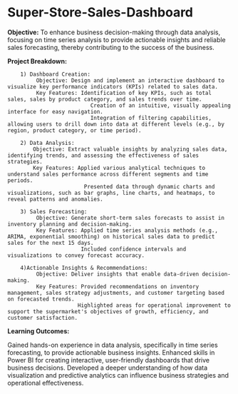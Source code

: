 # Super-Store-Sales-Dashboard


**Objective:**
     To enhance business decision-making through data analysis, focusing on time series analysis to provide actionable insights and reliable sales forecasting, thereby contributing to the success of the business.

**Project Breakdown:**

        1) Dashboard Creation:
             Objective: Design and implement an interactive dashboard to visualize key performance indicators (KPIs) related to sales data.
             Key Features: Identification of key KPIs, such as total sales, sales by product category, and sales trends over time.
                              Creation of an intuitive, visually appealing interface for easy navigation.
                              Integration of filtering capabilities, allowing users to drill down into data at different levels (e.g., by region, product category, or time period).

        2) Data Analysis:
            Objective: Extract valuable insights by analyzing sales data, identifying trends, and assessing the effectiveness of sales strategies.
            Key Features: Applied various analytical techniques to understand sales performance across different segments and time periods.
                            Presented data through dynamic charts and visualizations, such as bar graphs, line charts, and heatmaps, to reveal patterns and anomalies.
      
        3) Sales Forecasting:
             Objective: Generate short-term sales forecasts to assist in inventory planning and decision-making.
             Key Features: Applied time series analysis methods (e.g., ARIMA, exponential smoothing) on historical sales data to predict sales for the next 15 days.
                           Included confidence intervals and visualizations to convey forecast accuracy.
      
        4)Actionable Insights & Recommendations:
             Objective: Deliver insights that enable data-driven decision-making.
             Key Features: Provided recommendations on inventory management, sales strategy adjustments, and customer targeting based on forecasted trends.
                          Highlighted areas for operational improvement to support the supermarket's objectives of growth, efficiency, and customer satisfaction.


**Learning Outcomes:**

Gained hands-on experience in data analysis, specifically in time series forecasting, to provide actionable business insights.
Enhanced skills in Power BI for creating interactive, user-friendly dashboards that drive business decisions.
Developed a deeper understanding of how data visualization and predictive analytics can influence business strategies and operational effectiveness.
